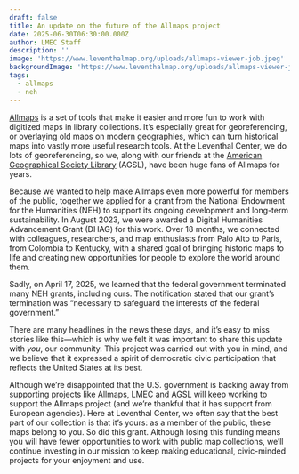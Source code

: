 ```yaml
---
draft: false
title: An update on the future of the Allmaps project
date: 2025-06-30T06:30:00.000Z
author: LMEC Staff
description: ''
image: 'https://www.leventhalmap.org/uploads/allmaps-viewer-job.jpeg'
backgroundImage: 'https://www.leventhalmap.org/uploads/allmaps-viewer-job.jpeg'
tags:
  - allmaps
  - neh
---
```


[Allmaps](https://allmaps.org/) is a set of tools that make it easier and more fun to work with digitized maps in library collections. It’s especially great for georeferencing, or overlaying old maps on modern geographies, which can turn historical maps into vastly more useful research tools. At the Leventhal Center, we do lots of georeferencing, so we, along with our friends at the [American Geographical Society Library](https://uwm.edu/libraries/agsl/) (AGSL), have been huge fans of Allmaps for years.

Because we wanted to help make Allmaps even more powerful for members of the public, together we applied for a grant from the National Endowment for the Humanities (NEH) to support its ongoing development and long-term sustainability. In August 2023, we were awarded a Digital Humanities Advancement Grant (DHAG) for this work. Over 18 months, we connected with colleagues, researchers, and map enthusiasts from Palo Alto to Paris, from Colombia to Kentucky, with a shared goal of bringing historic maps to life and creating new opportunities for people to explore the world around them.

Sadly, on April 17, 2025, we learned that the federal government terminated many NEH grants, including ours. The notification stated that our grant’s termination was “necessary to safeguard the interests of the federal government.”

There are many headlines in the news these days, and it’s easy to miss stories like this—which is why we felt it was important to share this update with *you*, our community. This project was carried out with you in mind, and we believe that it expressed a spirit of democratic civic participation that reflects the United States at its best.

Although we’re disappointed that the U.S. government is backing away from supporting projects like Allmaps, LMEC and AGSL will keep working to support the Allmaps project (and we’re thankful that it has support from European agencies). Here at Leventhal Center, we often say that the best part of our collection is that it’s yours: as a member of the public, these maps belong to you. So did this grant. Although losing this funding means you will have fewer opportunities to work with public map collections, we’ll continue investing in our mission to keep making educational, civic-minded projects for your enjoyment and use.
